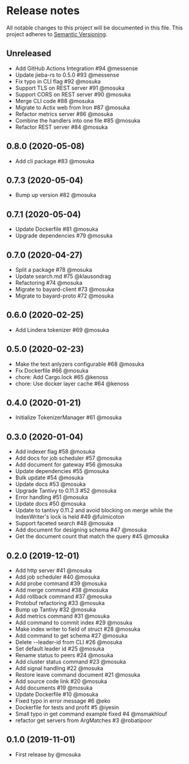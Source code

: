 # Release notes
All notable changes to this project will be documented in this file.
This project adheres to [Semantic Versioning](http://semver.org/).

## Unreleased
- Add GitHub Actions Integration #94 @messense
- Update jieba-rs to 0.5.0 #93 @messense
- Fix typo in CLI flag #92 @mosuka
- Support TLS on REST server #91 @mosuka
- Support CORS on REST server #90 @mosuka
- Merge CLI code #88 @mosuka
- Migrate to Actix web from Iron #87 @mosuka
- Refactor metrics server #86 @mosuka
- Combine the handlers into one file #85 @mosuka
- Refactor REST server #84 @mosuka

## 0.8.0 (2020-05-08)
- Add cli package #83 @mosuka

## 0.7.3 (2020-05-04)
- Bump up version #82 @mosuka

## 0.7.1 (2020-05-04)
- Update Dockerfile #81 @mosuka
- Upgrade dependencies #79 @mosuka

## 0.7.0 (2020-04-27)
- Split a package #78 @mosuka
- Update search.md #75 @klausondrag
- Refactoring #74 @mosuka
- Migrate to bayard-client #73 @mosuka
- Migrate to bayard-proto #72 @mosuka

## 0.6.0 (2020-02-25)
- Add Lindera tokenizer #69 @mosuka

## 0.5.0 (2020-02-23)
- Make the text anlyzers configurable #68 @mosuka
- Fix Dockerfile #66 @mosuka
- chore: Add Cargo.lock #65 @kenoss
- chore: Use docker layer cache #64 @kenoss

## 0.4.0 (2020-01-21)
- Initialize TokenizerManager #61 @mosuka

## 0.3.0 (2020-01-04)
- Add indexer flag #58 @mosuka
- Add docs for job scheduler #57 @mosuka
- Add document for gateway #56 @mosuka
- Update dependencies #55 @mosuka
- Bulk update #54 @mosuka
- Update docs #53 @mosuka
- Upgrade Tantivy to 0.11.3 #52 @mosuka
- Error handling #51 @mosuka
- Update docs #50 @mosuka
- Update to tantivy 0.11.2 and avoid blocking on merge while the IndexWriter's lock is held #49 @fulmicoton
- Support faceted search #48 @mosuka
- Add document for designing schema #47 @mosuka
- Get the document count that match the query #45 @mosuka


## 0.2.0 (2019-12-01)
- Add http server #41 @mosuka
- Add job scheduler #40 @mosuka
- Add probe command #39 @mosuka
- Add merge command #38 @mosuka
- Add rollback command #37 @mosuka
- Protobuf refactoring #33 @mosuka
- Bump up Tantivy #32 @mosuka
- Add metrics command #31 @mosuka
- Add command to commit index #29 @mosuka
- Make index writer to field of struct #28 @mosuka
- Add command to get schema #27 @mosuka
- Delete --leader-id from CLI #26 @mosuka
- Set default leader id #25 @mosuka
- Rename status to peers #24 @mosuka
- Add cluster status command #23 @mosuka
- Add signal handling #22 @mosuka
- Restore leave command document #21 @mosuka
- Add source code link #20 @mosuka
- Add documents #19 @mosuka
- Update Dockerfile #10 @mosuka
- Fixed typo in error message #6 @eko
- Dockerfile for tests and profit #5 @iyesin
- Small typo in get command example fixed #4 @msmakhlouf
- refactor get servers from ArgMatches #3 @robatipoor


## 0.1.0 (2019-11-01)
- First release by @mosuka

